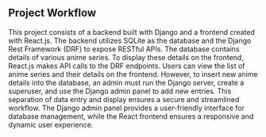 ## Project Workflow

This project consists of a backend built with Django and a frontend created with React.js. The backend utilizes SQLite as the database and the Django Rest Framework (DRF) to expose RESTful APIs. The database contains details of various anime series. To display these details on the frontend, React.js makes API calls to the DRF endpoints. Users can view the list of anime series and their details on the frontend. However, to insert new anime details into the database, an admin must run the Django server, create a superuser, and use the Django admin panel to add new entries. This separation of data entry and display ensures a secure and streamlined workflow. The Django admin panel provides a user-friendly interface for database management, while the React frontend ensures a responsive and dynamic user experience.
